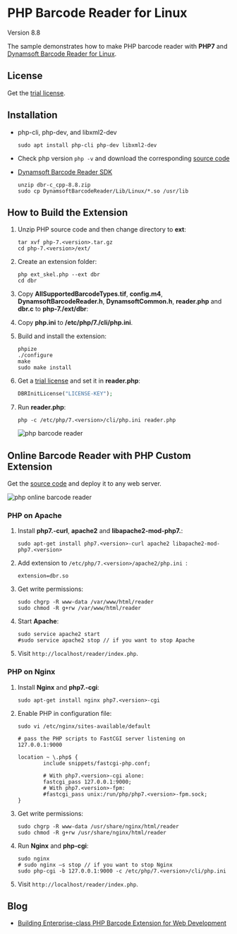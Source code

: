 # PHP Barcode Reader for Linux
Version 8.8

The sample demonstrates how to make PHP barcode reader with **PHP7** and [Dynamsoft Barcode Reader for Linux](https://www.dynamsoft.com/Products/barcode-reader-c-api-linux.aspx).

## License
Get the [trial license](https://www.dynamsoft.com/customer/license/trialLicense?product=dbr).

## Installation
* php-cli, php-dev, and libxml2-dev

    ``` 
    sudo apt install php-cli php-dev libxml2-dev
    ```
* Check php version `php -v` and download the corresponding [source code](https://www.php.net/releases/)
* [Dynamsoft Barcode Reader SDK](https://www.dynamsoft.com/barcode-reader/downloads)

    ```
    unzip dbr-c_cpp-8.8.zip
    sudo cp DynamsoftBarcodeReader/Lib/Linux/*.so /usr/lib
    ```

## How to Build the Extension
1. Unzip PHP source code and then change directory to **ext**:

    ```
    tar xvf php-7.<version>.tar.gz
    cd php-7.<version>/ext/
    ```

2. Create an extension folder:

    ```
    php ext_skel.php --ext dbr
    cd dbr
    ```

3. Copy **AllSupportedBarcodeTypes.tif**, **config.m4**, **DynamsoftBarcodeReader.h**, **DynamsoftCommon.h**, **reader.php** and **dbr.c** to **php-7.<version>/ext/dbr**:
4. Copy **php.ini** to **/etc/php/7.<version>/cli/php.ini**.
5. Build and install the extension:
    
    ```
    phpize
    ./configure
    make
    sudo make install
    ```
6. Get a [trial license](https://www.dynamsoft.com/customer/license/trialLicense?product=dbr) and set it in **reader.php**:

    ```php
    DBRInitLicense("LICENSE-KEY");
    ```

7. Run **reader.php**:
    
    ```
    php -c /etc/php/7.<version>/cli/php.ini reader.php
    ```
    
    ![php barcode reader](https://www.codepool.biz/wp-content/uploads/images/linux-php-barcode.png)


## Online Barcode Reader with PHP Custom Extension
Get the [source code][3] and deploy it to any web server.

![php online barcode reader](https://www.codepool.biz/wp-content/uploads/images/php-dbr-online.png)

### PHP on Apache
1. Install **php7.<version>-curl**, **apache2** and **libapache2-mod-php7.<version>**:

    ```
    sudo apt-get install php7.<version>-curl apache2 libapache2-mod-php7.<version>
    ```
2. Add extension to `/etc/php/7.<version>/apache2/php.ini `:

    ```
    extension=dbr.so
    ```
3. Get write permissions:

    ```
    sudo chgrp -R www-data /var/www/html/reader
    sudo chmod -R g+rw /var/www/html/reader
    ```
4. Start **Apache**:
    
    ```
    sudo service apache2 start
    #sudo service apache2 stop // if you want to stop Apache
    ```
5. Visit `http://localhost/reader/index.php`.

### PHP on Nginx
1. Install **Nginx** and **php7.<version>-cgi**:

    ```
    sudo apt-get install nginx php7.<version>-cgi
    ```
2. Enable PHP in configuration file:
    
    ```
    sudo vi /etc/nginx/sites-available/default

    # pass the PHP scripts to FastCGI server listening on 127.0.0.1:9000

    location ~ \.php$ {
            include snippets/fastcgi-php.conf;

            # With php7.<version>-cgi alone:
            fastcgi_pass 127.0.0.1:9000;
            # With php7.<version>-fpm:
            #fastcgi_pass unix:/run/php/php7.<version>-fpm.sock;
    }
    ```

3. Get write permissions:
    
    ```
    sudo chgrp -R www-data /usr/share/nginx/html/reader
    sudo chmod -R g+rw /usr/share/nginx/html/reader
    ```
4. Run **Nginx** and **php-cgi**:
    
    ```
    sudo nginx
    # sudo nginx –s stop // if you want to stop Nginx
    sudo php-cgi -b 127.0.0.1:9000 -c /etc/php/7.<version>/cli/php.ini
    ```
5. Visit `http://localhost/reader/index.php`.

## Blog
* [Building Enterprise-class PHP Barcode Extension for Web Development](http://www.codepool.biz/php-barcode-linux-ubuntu-php7.html)

[1]:http://labs.dynamsoft.com/linux-barcode-reader-overview.htm
[2]:http://php.net/downloads.php
[3]:https://github.com/dynamsoftlabs/linux-php-barcode-reader-/tree/master/reader
[4]:http://www.codepool.biz/linux-php-barcode-reader.html
[5]:http://www.codepool.biz/deploy-php-nginx-apache-ubuntu.html

